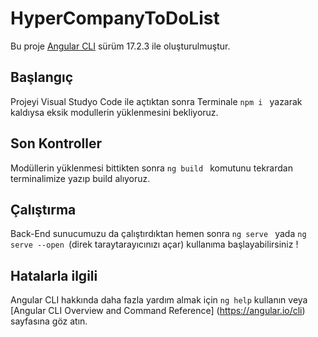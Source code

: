 # HyperCompanyToDoList

Bu proje [Angular CLI](https://github.com/angular/angular-cli) sürüm 17.2.3 ile oluşturulmuştur.

## Başlangıç

Projeyi Visual Studyo Code ile açtıktan sonra Terminale  `npm i ` yazarak kaldıysa eksik modullerin yüklenmesini bekliyoruz.

## Son Kontroller

Modüllerin yüklenmesi bittikten sonra `ng build ` komutunu tekrardan terminalimize yazıp build alıyoruz.

## Çalıştırma

Back-End sunucumuzu da çalıştırdıktan hemen sonra `ng serve ` yada `ng serve --open `(direk taraytarayıcınızı açar) kullanıma başlayabilirsiniz !

## Hatalarla ilgili

Angular CLI hakkında daha fazla yardım almak için `ng help` kullanın veya [Angular CLI Overview and Command Reference] (https://angular.io/cli) sayfasına göz atın.
